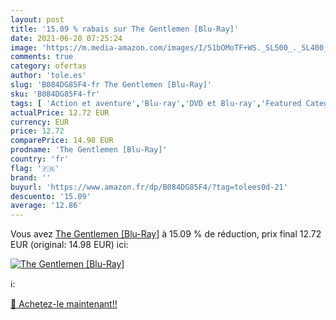 ```yaml
---
layout: post
title: '15.09 % rabais sur The Gentlemen [Blu-Ray]'
date: 2021-06-20 07:25:24
image: 'https://m.media-amazon.com/images/I/51bOMoTF+WS._SL500_._SL400_.jpg'
comments: true
category: ofertas
author: 'tole.es'
slug: 'B084DG85F4-fr The Gentlemen [Blu-Ray]'
sku: 'B084DG85F4-fr'
tags: [ 'Action et aventure','Blu-ray','DVD et Blu-ray','Featured Categories','Films','Policier', ]
actualPrice: 12.72 EUR
currency: EUR
price: 12.72
comparePrice: 14.98 EUR
prodname: 'The Gentlemen [Blu-Ray]'
country: 'fr'
flag: '🇫🇷'
brand: ''
buyurl: 'https://www.amazon.fr/dp/B084DG85F4/?tag=tolees0d-21'
descuento: '15.09'
average: '12.86'
---
```


Vous avez [The Gentlemen [Blu-Ray]](https://www.amazon.fr/dp/B084DG85F4/?tag=tolees0d-21)  à  15.09 % de réduction, prix final  12.72 EUR (original: 14.98 EUR) ici:

[![The Gentlemen [Blu-Ray]](https://m.media-amazon.com/images/I/51bOMoTF+WS._SL500_._SL400_.jpg)](https://www.amazon.fr/dp/B084DG85F4/?tag=tolees0d-21)

ℹ️:


[🛒 Achetez-le maintenant!!](https://www.amazon.fr/dp/B084DG85F4/?tag=tolees0d-21)
